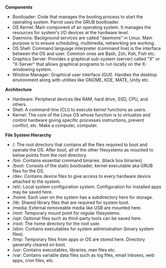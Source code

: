 **Components**
- Bootloader: Code that manages the booting process to start the operating system. Parrot uses the GRUB bootloader.
- OS Kernel: Main component of an operating system. It manages the resources for system's I/O devices at the hardware level.
- Daemons: Background services are called "daemons" in Linux. Main purpose is to ensure scheduling, multimedia, networking are working.
- OS Shell: Command language interpreter (command line) is the interface between the OS and user. Common ones are Bash, Zsh, Ksh, Fish etc. 
- Graphics Server: Provides a graphical sub-system (server) called "X" or "X-Server" that allows graphical programs to run locally on the X-windowing system.
- Window Manager: Graphical user interface (GUI). Handles the desktop environment along with utilities like GNOME, KDE, MATE, Unity etc.

**Architecture**
- Hardware: Peripheral devices like RAM, hard drive, SSD, CPU, and others.
- Shell: A command-line (CLI) to execute kernel functions as users.
- Kernel: The core of the Linux OS whose function is to virtualize and control hardware giving specific processes instructions, prevent conflict, etc. Make a computer, computer.

**File System Hierarchy**
- /: The root directory that contains all the files required to boot and operate the OS. After boot, all of the other filesystems as mounted to below points from the root directory.
- /bin: Contains essential command binaries. (black box binaries)
- /boot: Consists of the static bootloader, kernel executable aka GRUB files for the OS.
- /dev: Contains device files to give access to every hardware device attached to the system.
- /etc: Local system configuration system. Configuration for installed apps may be saved here.
- /home: Each user on the system has a subdirectory here for storage.
- /lib: Shared library files that are required for system boot.
- /media: External removeable media like USB are mounted here.
- /mnt: Temporary mount point for regular filesystems.
- /opt: Optional files such as third-party tools can be saved here.
- /root: The home directory for the root user.
- /sbin: Contains executables for system administration (binary system files).
- /tmp: Temporary files from apps or OS are stored here. Directory generally cleared on boot.
- /usr: Contains executables, libraries, man files etc.
- /var: Contains variable data files such as log files, email inboxes, web apps, cron files, etc.